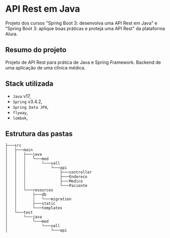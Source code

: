 # API Rest em Java
Projeto dos cursos "Spring Boot 3: desenvolva uma API Rest em Java" e "Spring Boot 3: aplique boas práticas e proteja uma API Rest" da plataforma Alura.

## Resumo do projeto
Projeto de API Rest para prática de Java e Spring Framework.
Backend de uma aplicação de uma clínica médica.

## Stack utilizada

* `Java` v17,
* `Spring` v3.4.2,
* `Spring Data JPA`,
* `flyway`,
* `lombok`,

## Estrutura das pastas

```
├───src
│   ├───main
│   │   ├───java
│   │   │   └───med
│   │   │       └───vall
│   │   │           └───api
│   │   │               ├───controller
│   │   │               ├───Endereco
│   │   │               ├───Medico
│   │   │               └───Paciente
│   │   └───resources
│   │       ├───db
│   │       │   └───migration
│   │       ├───static
│   │       └───templates
│   └───test
│       └───java
│           └───med
│               └───vall
│                   └───api
```
